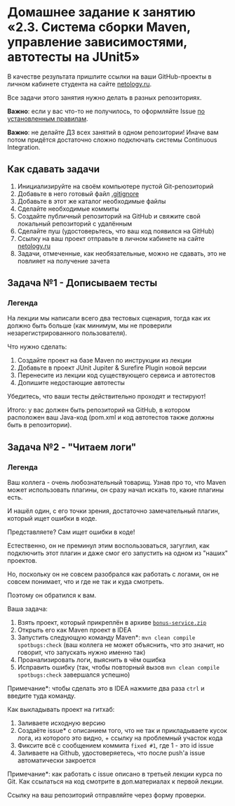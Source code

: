 # Домашнее задание к занятию «2.3. Система сборки Maven, управление зависимостями, автотесты на JUnit5»

В качестве результата пришлите ссылки на ваши GitHub-проекты в личном кабинете студента на сайте [netology.ru](https://netology.ru).

Все задачи этого занятия нужно делать в разных репозиториях.

**Важно**: если у вас что-то не получилось, то оформляйте Issue [по установленным правилам](../report-requirements.md).

**Важно**: не делайте ДЗ всех занятий в одном репозитории! Иначе вам потом придётся достаточно сложно подключать системы Continuous Integration.

## Как сдавать задачи

1. Инициализируйте на своём компьютере пустой Git-репозиторий
1. Добавьте в него готовый файл [.gitignore](../.gitignore)
1. Добавьте в этот же каталог необходимые файлы
1. Сделайте необходимые коммиты
1. Создайте публичный репозиторий на GitHub и свяжите свой локальный репозиторий с удалённым
1. Сделайте пуш (удостоверьтесь, что ваш код появился на GitHub)
1. Ссылку на ваш проект отправьте в личном кабинете на сайте [netology.ru](https://netology.ru)
1. Задачи, отмеченные, как необязательные, можно не сдавать, это не повлияет на получение зачета

## Задача №1 - Дописываем тесты

### Легенда

На лекции мы написали всего два тестовых сценария, тогда как их должно быть больше (как минимум, мы не проверили незарегистрированного пользователя).

Что нужно сделать:
1. Создайте проект на базе Maven по инструкции из лекции
1. Добавьте в проект JUnit Jupiter & Surefire Plugin новой версии
1. Перенесите из лекции код существующего сервиса и автотестов
1. Допишите недостающие автотесты

Убедитесь, что ваши тесты действительно проходят и тестируют!

Итого: у вас должен быть репозиторий на GitHub, в котором расположен ваш Java-код (pom.xml и код автотестов также должны быть в репозитории).

## Задача №2 - "Читаем логи"

### Легенда

Ваш коллега - очень любознательный товарищ. Узнав про то, что Maven может использовать плагины, он сразу начал искать то, какие плагины есть.

И нашёл один, с его точки зрения, достаточно замечательный плагин, который ищет ошибки в коде.

Представляете? Сам ищет ошибки в коде!

Естественно, он не преминул этим воспользоваться, загуглил, как подключить этот плагин и даже смог его запустить на одном из "наших" проектов.

Но, поскольку он не совсем разобрался как работать с логами, он не совсем понимает, что и где не так и куда смотреть.

Поэтому он обратился к вам.

Ваша задача:
1. Взять проект, который прикреплён в архиве [`bonus-service.zip`](artifacts/bonus-service.zip)
1. Открыть его как Maven проект в IDEA
1. Запустить следующую команду Maven*: `mvn clean compile spotbugs:check` (ваш коллега не может объяснить, что это значит, но говорит, что запускать нужно именно так)
1. Проанализировать логи, выяснить в чём ошибка
1. Исправить ошибку (так, чтобы повторный вызов `mvn clean compile spotbugs:check` завершался успешно)

Примечание*: чтобы сделать это в IDEA нажмите два раза `ctrl` и введите туда команду.

Как выкладывать проект на гитхаб:
1. Заливаете исходную версию
1. Создаёте issue* с описанием того, что не так и прикладываете кусок лога, из которого это видно, + ссылку на проблемный участок кода
1. Фиксите всё с сообщением коммита `fixed #1`, где 1 - это id issue
1. Заливаете на Github, удостоверяетесь, что после push'а issue автоматически закроется

Примечание*: как работать с issue описано в третьей лекции курса по Git. Как ссылаться на код смотрите в доп.материалах к первой лекции.

Ссылку на ваш репозиторий отправляйте через форму проверки.

